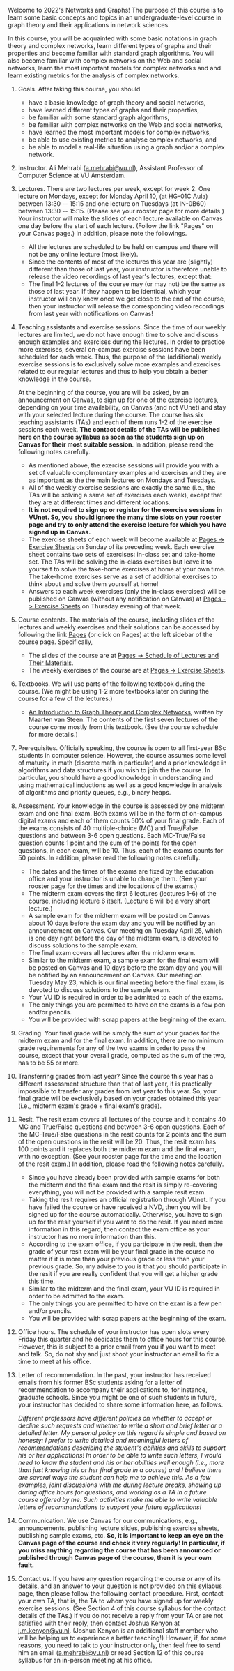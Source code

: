 Welcome to 2022's Networks and Graphs! The purpose of this course is to learn some basic concepts and topics in an undergraduate-level course in graph theory and their applications in network sciences.

In this course, you will be acquainted with some basic notations in graph theory and complex networks, learn different types of graphs and their properties and become familiar with standard graph algorithms. You will also become familiar with complex networks on the Web and social networks, learn the most important models for complex networks and and learn existing metrics for the analysis of complex networks. 

1. Goals. After taking this course, you should
	- have a basic knowledge of graph theory and social networks,
	- have learned different types of graphs and their properties,
	- be familiar with some standard graph algorithms, 
	- be familiar with complex networks on the Web and social networks,
	- have learned the most important models for complex networks,
	- be able to use existing metrics to analyse complex networks, and
	- be able to model a real-life situation using a graph and/or a complex network.
2. Instructor. Ali Mehrabi (a.mehrabi@vu.nl), Assistant Professor of Computer Science at VU Amsterdam.
3. Lectures. There are two lectures per week, except for week 2. One lecture on Mondays, except for Monday April 10, (at HG-01C Aula) between 13:30 -- 15:15 and one lecture on Tuesdays (at IN-0B60) between 13:30 -- 15:15. (Please see your rooster page for more details.) Your instructor will make the slides of each lecture available on Canvas one day before the start of each lecture. (Follow the link "Pages" on your Canvas page.) In addition, please note the followings.
	- All the lectures are scheduled to be held on campus and there will not be any online lecture (most likely).
	- Since the contents of most of the lectures this year are (slightly) different than those of last year, your instructor is therefore unable to release the video recordings of last year's lectures, except that:
	- The final 1-2 lectures of the course may (or may not) be the same as those of last year. If they happen to be identical, which your instructor will only know once we get close to the end of the course, then your instructor will release the corresponding video recordings from last year with notifications on Canvas!
4. Teaching assistants and exercise sessions. Since the time of our weekly lectures are limited, we do not have enough time to solve and discuss enough examples and exercises during the lectures. In order to practice more exercises, several on-campus exercise sessions have been scheduled for each week. Thus, the purpose of the (additional) weekly exercise sessions is to exclusively solve more examples and exercises related to our regular lectures and thus to help you obtain a better knowledge in the course.
   
   At the beginning of the course, you are will be asked, by an announcement on Canvas, to sign up for one of the exercise lectures, depending on your time availability, on Canvas (and not VUnet) and stay with your selected lecture during the course. The course has six teaching assistants (TAs) and each of them runs 1-2 of the exercise sessions each week. **The contact details of the TAs will be published here on the course syllabus as soon as the students sign up on Canvas for their most suitable session**. In addition, please read the following notes carefully.
	- As mentioned above, the exercise sessions will provide you with a set of valuable complementary examples and exercises and they are as important as the the main lectures on Mondays and Tuesdays.
	- All of the weekly exercise sessions are exactly the same (i.e., the TAs will be solving a same set of exercises each week), except that they are at different times and different locations. 
	- **It is not required to sign up or register for the exercise sessions in VUnet. So, you should ignore the many time slots on your rooster page and try to only attend the exercise lecture for which you have signed up in Canvas.**
	- The exercise sheets of each week will become available at [Pages -> Exercise Sheets](https://canvas.vu.nl/courses/67531/pages/exercise-sheets) on Sunday of its preceding week. Each exercise sheet contains two sets of exercises: in-class set and take-home set. The TAs will be solving the in-class exercises but leave it to yourself to solve the take-home exercises at home at your own time. The take-home exercises serve as a set of additional exercises to think about and solve them yourself at home!
	- Answers to each week exercises (only the in-class exercises) will be published on Canvas (without any notification on Canvas) at [Pages -> Exercise Sheets](https://canvas.vu.nl/courses/67531/pages/exercise-sheets) on Thursday evening of that week.
5. Course contents. The materials of the course, including slides of the lectures and weekly exercises and their solutions can be accessed by following the link [Pages](https://canvas.vu.nl/courses/67531/pages) (or click on Pages) at the left sidebar of the course page. Specifically, 
	- The slides of the course are at [Pages -> Schedule of Lectures and Their Materials](https://canvas.vu.nl/courses/67531/pages/schedule-of-lectures-and-their-materials). 
	- The weekly exercises of the course are at [Pages -> Exercise Sheets](https://canvas.vu.nl/courses/67531/pages/exercise-sheets).
6. Textbooks. We will use parts of the following textbook during the course. (We might be using 1-2 more textbooks later on during the course for a few of the lectures.)
	- [An Introduction to Graph Theory and Complex Networks](https://canvas.vu.nl/courses/67531/files/folder/Textbooks?preview=6106182), written by Maarten van Steen. The contents of the first seven lectures of the course come mostly from this textbook. (See the course schedule for more details.)
7. Prerequisites. Officially speaking, the course is open to all first-year BSc  students in computer science. However, the course assumes some level of maturity in math (discrete math in particular) and a prior knowledge in algorithms and data structures if you wish to join the the course. In particular, you should have a good knowledge in understanding and using mathematical inductions as well as a good knowledge in analysis of algorithms and priority queues, e.g., binary heaps. 
8. Assessment. Your knowledge in the course is assessed by one midterm exam and one final exam. Both exams will be in the form of on-campus digital exams and each of them counts 50% of your final grade. Each of the exams consists of 40 multiple-choice (MC) and True/False questions and between 3-6 open questions. Each MC-True/False question counts 1 point and the sum of the points for the open questions, in each exam, will be 10. Thus, each of the exams counts for 50 points. In addition, please read the following notes carefully. 
	- The dates and the times of the exams are fixed by the education office and your instructor is unable to change them. (See your rooster page for the times and the locations of the exams.)
	- The midterm exam covers the first 6 lectures (lectures 1-6) of the course, including lecture 6 itself. (Lecture 6 will be a very short lecture.)
	- A sample exam for the midterm exam will be posted on Canvas about 10 days before the exam day and you will be notified by an announcement on Canvas. Our meeting on Tuesday April 25, which is one day right before the day of the midterm exam, is devoted to discuss solutions to the sample exam. 
	- The final exam covers all lectures after the midterm exam.
	- Similar to the midterm exam, a sample exam for the final exam will be posted on Canvas and 10 days before the exam day and you will be notified by an announcement on Canvas.  Our meeting on Tuesday May 23, which is our final meeting before the final exam, is devoted to discuss solutions to the sample exam. 
	- Your VU ID is required in order to be admitted to each of the exams.
	- The only things you are permitted to have on the exams is a few pen and/or pencils.   
	- You will be provided with scrap papers at the beginning of the exam.
9. Grading. Your final grade will be simply the sum of your grades for the midterm exam and for the final exam. In addition, there are no minimum grade requirements for any of the two exams in order to pass the course, except that your overall grade, computed as the sum of the two, has to be 55 or more.
10. Transferring grades from last year? Since the course this year has a different assessment structure than that of last year, it is practically impossible to transfer any grades from last year to this year. So, your final grade will be exclusively based on your grades obtained this year (i.e., midterm exam's grade + final exam's grade).
11. Resit. The resit exam covers all lectures of the course and it contains 40 MC and True/False questions and between 3-6 open questions. Each of the MC-True/False questions in the resit counts for 2 points and the sum of the open questions in the resit will be 20. Thus, the resit exam has 100 points and it replaces both the midterm exam and the final exam, with no exception. (See your rooster page for the time and the location of the resit exam.) In addition, please read the following notes carefully.
	- Since you have already been provided with sample exams for both the midterm and the final exam and the resit is simply re-covering everything, you will not be provided with a sample resit exam.
	- Taking the resit requires an official registration through VUnet. If you have failed the course or have received a NVD, then you will be signed up for the course automatically. Otherwise, you have to sign up for the resit yourself if you want to do the resit. If you need more information in this regard, then contact the exam office as your instructor has no more information than this.
	- According to the exam office, if you participate in the resit, then the grade of your resit exam will be your final grade in the course no matter if it is more than your previous grade or less than your previous grade. So, my advise to you is that you should participate in the resit if you are really confident that you will get a higher grade this time.
	- Similar to the midterm and the final exam, your VU ID is required in order to be admitted to the exam.
	- The only things you are permitted to have on the exam is a few pen and/or pencils. 
	- You will be provided with scrap papers at the beginning of the exam.
12. Office hours. The schedule of your instructor has open slots every Friday this quarter and he dedicates them to office hours for this course. However, this is subject to a prior email from you if you want to meet and talk. So, do not shy and just shoot your instructor an email to fix a time to meet at his office.
13. Letter of recommendation. In the past, your instructor has received emails from his former BSc students asking for a letter of recommendation to accompany their applications to, for instance, graduate schools. Since you might be one of such students in future, your instructor has decided to share some information here, as follows.
    
    *Different professors have different policies on whether to accept or decline such requests and whether to write a short and brief letter or a detailed letter. My personal policy on this regard is simple and based on honesty: I prefer to write detailed and meaningful letters of recommendations describing the student's abilities and skills to support his or her applications! In order to be able to write such letters, I would need to know the student and his or her abilities well enough (i.e., more than just knowing his or her final grade in a course) and I believe there are several ways the student can help me to achieve this. As a few examples, joint discussions with me during lecture breaks, showing up during office hours for questions, and working as a TA in a future course offered by me. Such activities make me able to write valuable letters of recommendations to support your future applications!*
14. Communication. We use Canvas for our communications, e.g., announcements, publishing lecture slides, publishing exercise sheets, publishing sample exams, etc. **So, it is important to keep an eye on the Canvas page of the course and check it very regularly! In particular, if you miss anything regarding the course that has been announced or published through Canvas page of the course, then it is your own fault.** 

15. Contact us. If you have any question regarding the course or any of its details, and an answer to your question is not provided on this syllabus page, then please follow the following contact procedure. First, contact your own TA, that is, the TA to whom you have signed up for weekly exercise sessions. (See Section 4 of this course syllabus for the contact details of the TAs.) If you do not receive a reply from your TA or are not satisfied with their reply, then contact Joshua Kenyon at j.m.kenyon@vu.nl. (Joshua Kenyon is an additional staff member who will be helping us to experience a better teaching!) However, if, for some reasons, you need to talk to your instructor only, then feel free to send him an email (a.mehrabi@vu.nl) or read Section 12 of this course syllabus for an in-person meeting at his office.